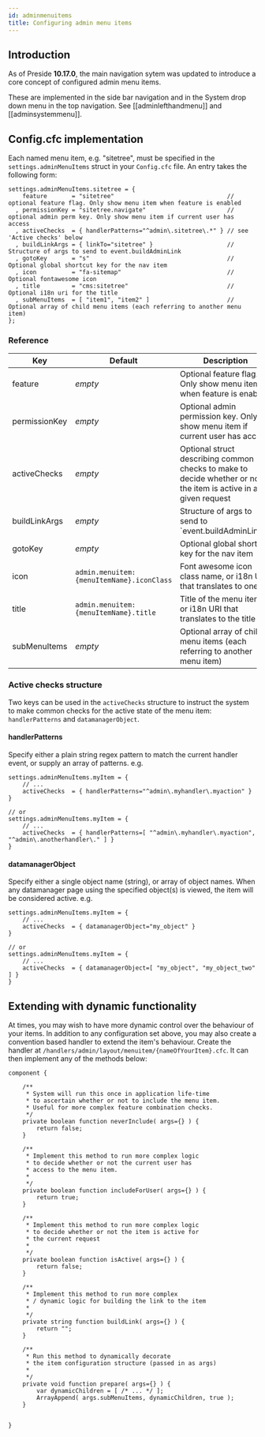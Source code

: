 ```yaml
---
id: adminmenuitems
title: Configuring admin menu items
---
```


## Introduction

As of Preside **10.17.0**, the main navigation sytem was updated to introduce a core concept of configured admin menu items.

These are implemented in the side bar navigation and in the System drop down menu in the top navigation. See [[adminlefthandmenu]] and [[adminsystemmenu]].

## Config.cfc implementation

Each named menu item, e.g. "sitetree", must be specified in the `settings.adminMenuItems` struct in your `Config.cfc` file. An entry takes the following form:

```luceescript
settings.adminMenuItems.sitetree = {
    feature       = "sitetree"                                // optional feature flag. Only show menu item when feature is enabled
  , permissionKey = "sitetree.navigate"                       // optional admin perm key. Only show menu item if current user has access
  , activeChecks  = { handlerPatterns="^admin\.sitetree\.*" } // see 'Active checks' below
  , buildLinkArgs = { linkTo="sitetree" }                     // Structure of args to send to event.buildAdminLink
  , gotoKey       = "s"                                       // Optional global shortcut key for the nav item
  , icon          = "fa-sitemap"                              // Optional fontawesome icon
  , title         = "cms:sitetree"                            // Optional i18n uri for the title
  , subMenuItems  = [ "item1", "item2" ]                      // Optional array of child menu items (each referring to another menu item)
};
```

### Reference

<div class="table-responsive">
    <table class="table table-condensed">
        <thead>
            <tr>
                <th>Key</th>
                <th>Default</th>
                <th>Description</th>
            </tr>
        </thead>
        <tbody>
            <tr>
                <td>feature</td>
                <td><em class="text-hint">empty</em></td>
                <td>Optional feature flag. Only show menu item when feature is enabled</td>
            </tr>
            <tr>
                <td>permissionKey</td>
                <td><em class="text-hint">empty</em></td>
                <td>Optional admin permission key. Only show menu item if current user has access</td>
            </tr>
            <tr>
                <td>activeChecks</td>
                <td><em class="text-hint">empty</em></td>
                <td>Optional struct describing common checks to make to decide whether or not the item is active in any given request</td>
            </tr>
            <tr>
                <td>buildLinkArgs</td>
                <td><em class="text-hint">empty</em></td>
                <td>Structure of args to send to `event.buildAdminLink()`</td>
            </tr>
            <tr>
                <td>gotoKey</td>
                <td><em class="text-hint">empty</em></td>
                <td>Optional global shortcut key for the nav item</td>
            </tr>
            <tr>
                <td>icon</td>
                <td><code>admin.menuitem:{menuItemName}.iconClass</code></td>
                <td>Font awesome icon class name, or i18n URI that translates to one</td>
            </tr>
            <tr>
                <td>title</td>
                <td><code>admin.menuitem:{menuItemName}.title</code></td>
                <td>Title of the menu item, or i18n URI that translates to the title</td>
            </tr>
            <tr>
                <td>subMenuItems</td>
                <td><em class="text-hint">empty</em></td>
                <td>Optional array of child menu items (each referring to another menu item)</td>
            </tr>
        </tbody>
    </table>
</div>

### Active checks structure

Two keys can be used in the `activeChecks` structure to instruct the system to make common checks for the active state of the menu item: `handlerPatterns` and `datamanagerObject`.

#### handlerPatterns

Specify either a plain string regex pattern to match the current handler event, or supply an array of patterns. e.g.

```luceescript
settings.adminMenuItems.myItem = {
    // ...
    activeChecks  = { handlerPatterns="^admin\.myhandler\.myaction" }
}

// or
settings.adminMenuItems.myItem = {
    // ...
    activeChecks  = { handlerPatterns=[ "^admin\.myhandler\.myaction", "^admin\.anotherhandler\." ] }
}
```

#### datamanagerObject

Specify either a single object name (string), or array of object names. When any datamanager page using the specified object(s) is viewed, the item will be considered active. e.g.

```luceescript
settings.adminMenuItems.myItem = {
    // ...
    activeChecks  = { datamanagerObject="my_object" }
}

// or
settings.adminMenuItems.myItem = {
    // ...
    activeChecks  = { datamanagerObject=[ "my_object", "my_object_two" ] }
}
```

## Extending with dynamic functionality

At times, you may wish to have more dynamic control over the behaviour of your items. In addition to any configuration set above, you may also create a convention based handler to extend the item's behaviour. Create the handler at `/handlers/admin/layout/menuitem/{nameOfYourItem}.cfc`. It can then implement any of the methods below:

```luceescript
component {

    /**
     * System will run this once in application life-time
     * to ascertain whether or not to include the menu item.
     * Useful for more complex feature combination checks.
     */
    private boolean function neverInclude( args={} ) {
        return false;
    }

    /**
     * Implement this method to run more complex logic
     * to decide whether or not the current user has
     * access to the menu item. 
     *
     */
    private boolean function includeForUser( args={} ) {
        return true;
    }

    /**
     * Implement this method to run more complex logic
     * to decide whether or not the item is active for
     * the current request
     *
     */
    private boolean function isActive( args={} ) {
        return false;
    }

    /**
     * Implement this method to run more complex
     * / dynamic logic for building the link to the item
     *
     */
    private string function buildLink( args={} ) {
        return "";
    }

    /**
     * Run this method to dynamically decorate
     * the item configuration structure (passed in as args)
     *
     */
    private void function prepare( args={} ) {
        var dynamicChildren = [ /* ... */ ];
        ArrayAppend( args.subMenuItems, dynamicChildren, true );
    }


}
```